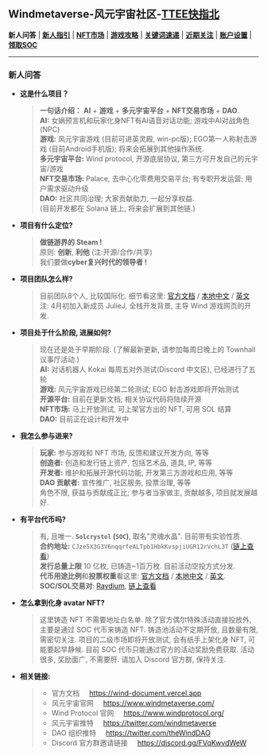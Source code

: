 ## Windmetaverse-风元宇宙社区-[TTEE快指北](Readme.md)

**新人问答** | [**新人指引**](新人指引.md) | [**NFT市场**](NFT市场.md) | [**游戏攻略**](游戏攻略.md) | [**关键词速递**](关键词速递.md) | [**近期关注**](近期关注.md) | [**账户设置**](账户设置.md) | [**领取SOC**](领取SOC.md)

---

### 新人问答

- **这是什么项目？**
  >**一句话介绍：**  **AI** + **游戏** + **多元宇宙平台** + **NFT交易市场** + **DAO**.<br> 
  **AI:** 女娲预言机和玩家化身NFT有AI语音对话功能; 游戏中AI对战角色 (NPC)<br>
  **游戏:** 风元宇宙游戏 (目前可进英灵殿, win-pc版); EGO第一人称射击游戏 (目前Android手机版); 将来会拓展到其他操作系统.<br>
  **多元宇宙平台:** Wind protocol, 开源底层协议, 第三方可开发自己的元宇宙/游戏<br>
  **NFT交易市场:** Palace, 去中心化零费用交易平台; 有专职开发运营; 用户需求驱动升级<br>
  **DAO:** 社区共同治理; 大家贡献助力, 一起分享权益.
 <br>(目前开发都在 Solana 链上, 将来会扩展到其他链.) 

- **项目有什么定位?**
  > **做链游界的 Steam !**<br>
  > 原则: **创新**, **利他** (注:开源/合作/共享)<br>
  > 我们要做**cyber复兴时代的领导者 !** 

- **项目团队怎么样?**
  > 目前团队8个人, 比较国际化. 细节看这里: [官方文档](https://wind-document.vercel.app) / [本地中文](doc_cn/Welcome_cn.md) / [英文](doc_cn/Welcome.md)<br>注: 4月初加入新成员 JulieJ, 全栈开发背景, 主导 Wind 游戏网页的开发.

- **项目处于什么阶段, 进展如何?**
  >现在还是处于早期阶段. (了解最新更新, 请参加每周日晚上的 Townhall 议事厅活动.)<br>
  **AI:** 对话机器人 Kokai 每周五对外测试(Discord 中文区), 已经进行了五轮<br>
  **游戏:** 风元宇宙游戏已经第二轮测试; EGO 射击游戏即将开始测试<br>
  **开源平台:** 目前在更新文档; 相关协议代码将陆续开源<br>
  **NFT市场:** 马上开放测试, 可上架官方出的 NFT, 可用 SOL 结算<br>
  **DAO:** 目前正在设计和开发中
 
- **我怎么参与进来?**
  >**玩家:** 参与游戏和 NFT 市场, 反馈和建议开发方向, 等等<br>**创造者:** 创造和发行链上资产, 包括艺术品, 道具, IP, 等等<br>**开发者:** 维护和拓展开源代码功能, 开发第三方游戏和应用, 等等<br>**DAO 贡献者:** 宣传推广, 社区服务, 投票治理, 等等<br>角色不限, 获益与贡献成正比; 参与者当家做主, 贡献越多, 项目就发展越好.

- **有平台代币吗?**
  > 有, 且唯一. **`Solcrystol` (`SOC`)**, 取名"灵魂水晶". 目前带有实验性质. <br>**合约地址:** `CJze5X3G3V6nqqrfeALTpb1HbkKvspjiUGR12rVchL3T` ([链上查看](https://solscan.io/token/CJze5X3G3V6nqqrfeALTpb1HbkKvspjiUGR12rVchL3T))<br>**发行总量上限** 10 亿枚, 已铸造\~1百万枚. 目前活动空投方式分发.<br>**代币用途比例**和**投票权重**看这里: [官方文档](https://wind-document.vercel.app/Token) / [本地中文](doc_cn/Token_cn.md) / [英文](doc_en/Token.md).<br> **SOC/SOL交易对**: [Raydium](https://raydium.io/swap/?inputCurrency=CJze5X3G3V6nqqrfeALTpb1HbkKvspjiUGR12rVchL3T&outputCurrency=sol&outputAmount=0&fixed=in), [链上查看](https://solscan.io/account/48bqboJP4J6VvbLDbzUvrpNg2N9dCRsdkCpP3M7FfeKF)

- **怎么拿到化身 avatar NFT?**
  >这里铸造 NFT 不需要地址白名单. 除了官方偶尔特殊活动直接投放外, 主要是通过 SOC 代币来铸造 NFT. 铸造池活动不定期开放, 且数量有限, 需密切关注. 项目的二级市场即将开放测试, 会有纸手上架化身 NFT, 可能要起早静候. 目前 SOC 代币只能通过官方的活动奖励免费获取. 活动很多, 奖励面广, 不需要肝. 请加入 Discord 官方群, 保持关注.

- **相关链接:**
  >- 官方文档 &nbsp;&nbsp;&nbsp; https://wind-document.vercel.app
  >- 风元宇宙官网 &nbsp;&nbsp;&nbsp; https://www.windmetaverse.com/
  >- Wind Protocol 官网 &nbsp;&nbsp;&nbsp; https://www.windprotocol.org/
  >- 风元宇宙推特 &nbsp;&nbsp;&nbsp; https://twitter.com/windmetaverse 
  >- DAO 组织推特 &nbsp;&nbsp;&nbsp; https://twitter.com/theWindDAO
  >- Discord 官方群邀请链接 &nbsp;&nbsp;&nbsp; https://discord.gg/FVqKwvdWeW
